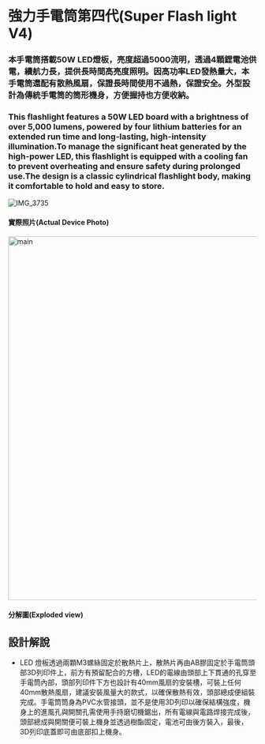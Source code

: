 強力手電筒第四代(Super Flash light V4)
===
### 本手電筒搭載50W LED燈板，亮度超過5000流明，透過4顆鋰電池供電，續航力長，提供長時間高亮度照明。因高功率LED發熱量大，本手電筒還配有散熱風扇，保證長時間使用不過熱，保證安全。外型設計為傳統手電筒的筒形機身，方便握持也方便收納。
### This flashlight features a 50W LED board with a brightness of over 5,000 lumens, powered by four lithium batteries for an extended run time and long-lasting, high-intensity illumination.To manage the significant heat generated by the high-power LED, this flashlight is equipped with a cooling fan to prevent overheating and ensure safety during prolonged use.The design is a classic cylindrical flashlight body, making it comfortable to hold and easy to store.
![IMG_3735](https://github.com/user-attachments/assets/8a8d5c58-2d3d-42d1-95b9-4c15d797bcea)
#### 實際照片(Actual Device Photo)
<img width="1446" height="737" alt="main" src="https://github.com/user-attachments/assets/f9315699-0b1c-418a-9e5b-bae6dda8e55e" />

#### 分解圖(Exploded view)
## 設計解說
- LED 燈板透過兩顆M3螺絲固定於散熱片上，散熱片再由AB膠固定於手電筒頭部3D列印件上，前方有預留配合的方槽，LED的電線由頭部上下貫通的孔穿至手電筒內部，頭部列印件下方也設計有40mm風扇的安裝槽，可裝上任何40mm散熱風扇，建議安裝風量大的款式，以確保散熱有效，頭部總成便組裝完成。手電筒筒身為PVC水管接頭，並不是使用3D列印以確保結構強度，機身上的進風孔與開關孔需使用手持磨切機鋸出，所有電線與電路焊接完成後，頭部總成與開關便可裝上機身並透過樹酯固定，電池可由後方裝入，最後，3D列印底蓋即可由底部扣上機身。
